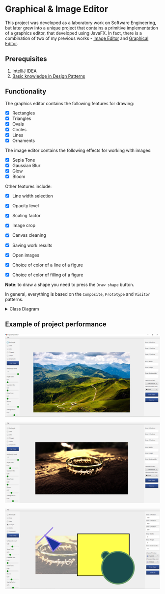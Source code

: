 # Graphical & Image Editor

This project was developed as a laboratory work on Software Engineering, but later grew into a unique project that contains a primitive implementation of a graphics editor, that developed using JavaFX. In fact, there is a combination of two of my previous works - [Image Editor](https://github.com/JackShen1/imago) and [Graphical Editor](https://github.com/JackShen1/graphical-editor).

## Prerequisites

1. [IntelliJ IDEA](https://www.jetbrains.com/idea/download/#section=windows)
2. [Basic knowledge in Design Patterns](https://refactoring.guru/design-patterns)


## Functionality
The graphics editor contains the following features for drawing:

- [x] Rectangles
- [x] Triangles
- [x] Ovals
- [x] Circles
- [x] Lines
- [x] Ornaments

The image editor contains the following effects for working with images:

- [x] Sepia Tone
- [x] Gaussian Blur
- [x] Glow
- [x] Bloom

Other features include:

- [x] Line width selection
- [x] Opacity level
- [x] Scaling factor
- [x] Image crop
- [x] Canvas cleaning
- [x] Saving work results
- [x] Open images
- [x] Choice of color of a line of a figure
- [x] Choice of color of filling of a figure


**Note**: to draw a shape you need to press the `Draw shape` button.

In general, everything is based on the `Composite`, `Prototype` and `Visitor` patterns.

<details>
  <summary>Class Diagram</summary>
<p align="center">
    <img src="img/diagram.png" alt="Class Diagram">
</p>
</details>


## Example of project performance

<p align="center">
    <img src="img/result1.png" alt="Example 1">
</p>

<p align="center">
    <img src="img/result2.png" alt="Example 2">
</p>

<p align="center">
    <img src="img/result3.png" alt="Example 3">
</p>

